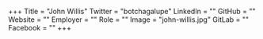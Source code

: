 +++
Title = "John Willis"
Twitter = "botchagalupe"
LinkedIn = ""
GitHub = ""
Website = ""
Employer = ""
Role = ""
Image = "john-willis.jpg"
GitLab = ""
Facebook = ""
+++
